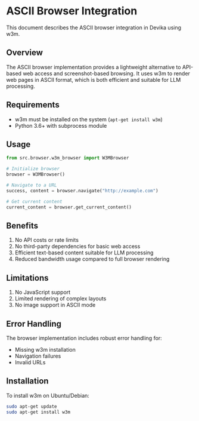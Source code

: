 # ASCII Browser Integration

This document describes the ASCII browser integration in Devika using w3m.

## Overview

The ASCII browser implementation provides a lightweight alternative to API-based web access and screenshot-based browsing. It uses w3m to render web pages in ASCII format, which is both efficient and suitable for LLM processing.

## Requirements

- w3m must be installed on the system (`apt-get install w3m`)
- Python 3.6+ with subprocess module

## Usage

```python
from src.browser.w3m_browser import W3MBrowser

# Initialize browser
browser = W3MBrowser()

# Navigate to a URL
success, content = browser.navigate("http://example.com")

# Get current content
current_content = browser.get_current_content()
```

## Benefits

1. No API costs or rate limits
2. No third-party dependencies for basic web access
3. Efficient text-based content suitable for LLM processing
4. Reduced bandwidth usage compared to full browser rendering

## Limitations

1. No JavaScript support
2. Limited rendering of complex layouts
3. No image support in ASCII mode

## Error Handling

The browser implementation includes robust error handling for:
- Missing w3m installation
- Navigation failures
- Invalid URLs

## Installation

To install w3m on Ubuntu/Debian:
```bash
sudo apt-get update
sudo apt-get install w3m
```

